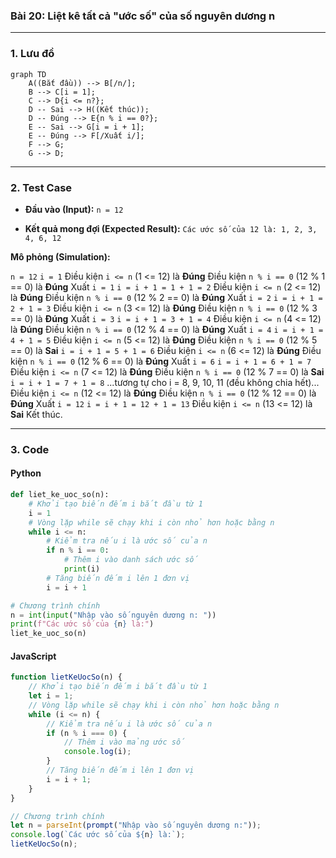 ### Bài 20: Liệt kê tất cả "ước số" của số nguyên dương n

---

### **1. Lưu đồ**

```mermaid
graph TD
    A((Bắt đầu)) --> B[/n/];
    B --> C[i = 1];
    C --> D{i <= n?};
    D -- Sai --> H((Kết thúc));
    D -- Đúng --> E{n % i == 0?};
    E -- Sai --> G[i = i + 1];
    E -- Đúng --> F[/Xuất i/];
    F --> G;
    G --> D;
```

---

### **2. Test Case**

- **Đầu vào (Input):** `n = 12`

- **Kết quả mong đợi (Expected Result):** `Các ước số của 12 là: 1, 2, 3, 4, 6, 12`


**Mô phỏng (Simulation):**

`n = 12`
`i = 1`
Điều kiện `i <= n` (1 <= 12) là **Đúng**
    Điều kiện `n % i == 0` (12 % 1 == 0) là **Đúng**
        Xuất `i = 1`
    `i = i + 1 = 1 + 1 = 2`
Điều kiện `i <= n` (2 <= 12) là **Đúng**
    Điều kiện `n % i == 0` (12 % 2 == 0) là **Đúng**
        Xuất `i = 2`
    `i = i + 1 = 2 + 1 = 3`
Điều kiện `i <= n` (3 <= 12) là **Đúng**
    Điều kiện `n % i == 0` (12 % 3 == 0) là **Đúng**
        Xuất `i = 3`
    `i = i + 1 = 3 + 1 = 4`
Điều kiện `i <= n` (4 <= 12) là **Đúng**
    Điều kiện `n % i == 0` (12 % 4 == 0) là **Đúng**
        Xuất `i = 4`
    `i = i + 1 = 4 + 1 = 5`
Điều kiện `i <= n` (5 <= 12) là **Đúng**
    Điều kiện `n % i == 0` (12 % 5 == 0) là **Sai**
    `i = i + 1 = 5 + 1 = 6`
Điều kiện `i <= n` (6 <= 12) là **Đúng**
    Điều kiện `n % i == 0` (12 % 6 == 0) là **Đúng**
        Xuất `i = 6`
    `i = i + 1 = 6 + 1 = 7`
Điều kiện `i <= n` (7 <= 12) là **Đúng**
    Điều kiện `n % i == 0` (12 % 7 == 0) là **Sai**
    `i = i + 1 = 7 + 1 = 8`
...tương tự cho i = 8, 9, 10, 11 (đều không chia hết)...
Điều kiện `i <= n` (12 <= 12) là **Đúng**
    Điều kiện `n % i == 0` (12 % 12 == 0) là **Đúng**
        Xuất `i = 12`
    `i = i + 1 = 12 + 1 = 13`
Điều kiện `i <= n` (13 <= 12) là **Sai**
Kết thúc.

---

### **3. Code**

#### **Python**

```python
def liet_ke_uoc_so(n):
    # Khởi tạo biến đếm i bắt đầu từ 1
    i = 1
    # Vòng lặp while sẽ chạy khi i còn nhỏ hơn hoặc bằng n
    while i <= n:
        # Kiểm tra nếu i là ước số của n
        if n % i == 0:
            # Thêm i vào danh sách ước số
            print(i)
        # Tăng biến đếm i lên 1 đơn vị
        i = i + 1

# Chương trình chính
n = int(input("Nhập vào số nguyên dương n: "))
print(f"Các ước số của {n} là:")
liet_ke_uoc_so(n)
```

#### **JavaScript**

```javascript
function lietKeUocSo(n) { 
    // Khởi tạo biến đếm i bắt đầu từ 1
    let i = 1;
    // Vòng lặp while sẽ chạy khi i còn nhỏ hơn hoặc bằng n
    while (i <= n) {
        // Kiểm tra nếu i là ước số của n
        if (n % i === 0) {
            // Thêm i vào mảng ước số
            console.log(i);
        }
        // Tăng biến đếm i lên 1 đơn vị
        i = i + 1;
    }
}

// Chương trình chính
let n = parseInt(prompt("Nhập vào số nguyên dương n:"));
console.log(`Các ước số của ${n} là:`);
lietKeUocSo(n);
```